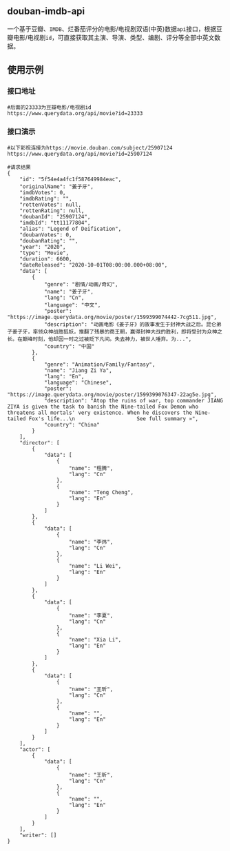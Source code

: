 douban-imdb-api
---------------
一个基于豆瓣、`IMDB`、烂番茄评分的电影/电视剧双语(中英)数据`api`接口，根据豆瓣电影/电视剧`id`，可直接获取其主演、导演、类型、编剧、评分等全部中英文数据。

使用示例
----
### 接口地址

    #后面的23333为豆瓣电影/电视剧id
    https://www.querydata.org/api/movie?id=23333

### 接口演示

    #以下影视连接为https://movie.douban.com/subject/25907124
    https://www.querydata.org/api/movie?id=25907124
    
    #请求结果
    {
        "id": "5f54e4a4fc1f587649984eac",
        "originalName": "姜子牙",
        "imdbVotes": 0,
        "imdbRating": "",
        "rottenVotes": null,
        "rottenRating": null,
        "doubanId": "25907124",
        "imdbId": "tt11177804",
        "alias": "Legend of Deification",
        "doubanVotes": 0,
        "doubanRating": "",
        "year": "2020",
        "type": "Movie",
        "duration": 6600,
        "dateReleased": "2020-10-01T08:00:00.000+08:00",
        "data": [
            {
                "genre": "剧情/动画/奇幻",
                "name": "姜子牙",
                "lang": "Cn",
                "language": "中文",
                "poster": "https://image.querydata.org/movie/poster/1599399074442-7cg511.jpg",
                "description": "动画电影《姜子牙》的故事发生于封神大战之后。昆仑弟子姜子牙，率领众神战胜狐妖，推翻了残暴的商王朝，赢得封神大战的胜利，即将受封为众神之长。在巅峰时刻，他却因一时之过被贬下凡间。失去神力，被世人唾弃。为...",
                "country": "中国"
            },
            {
                "genre": "Animation/Family/Fantasy",
                "name": "Jiang Zi Ya",
                "lang": "En",
                "language": "Chinese",
                "poster": "https://image.querydata.org/movie/poster/1599399076347-22ag5e.jpg",
                "description": "Atop the ruins of war, top commander JIANG ZIYA is given the task to banish the Nine-tailed Fox Demon who threatens all mortals' very existence. When he discovers the Nine-tailed Fox's life...\n                    See full summary »",
                "country": "China"
            }
        ],
        "director": [
            {
                "data": [
                    {
                        "name": "程腾",
                        "lang": "Cn"
                    },
                    {
                        "name": "Teng Cheng",
                        "lang": "En"
                    }
                ]
            },
            {
                "data": [
                    {
                        "name": "李炜",
                        "lang": "Cn"
                    },
                    {
                        "name": "Li Wei",
                        "lang": "En"
                    }
                ]
            },
            {
                "data": [
                    {
                        "name": "李夏",
                        "lang": "Cn"
                    },
                    {
                        "name": "Xia Li",
                        "lang": "En"
                    }
                ]
            },
            {
                "data": [
                    {
                        "name": "王昕",
                        "lang": "Cn"
                    },
                    {
                        "name": "",
                        "lang": "En"
                    }
                ]
            }
        ],
        "actor": [
            {
                "data": [
                    {
                        "name": "王昕",
                        "lang": "Cn"
                    },
                    {
                        "name": "",
                        "lang": "En"
                    }
                ]
            }
        ],
        "writer": []
    }
